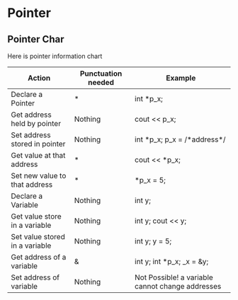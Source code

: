 # Pointer
## Pointer Char
Here is pointer information chart


| Action | Punctuation needed | Example |
| --- | --- | --- |
| Declare a Pointer  | \* | int \*p\_x; |
| Get address held by pointer | Nothing | cout << p\_x; |
| Set address stored in pointer | Nothing | int \*p\_x; p\_x = /\*address\*/ |
| Get value at that address | \* | cout << \*p\_x; |
| Set new value to that address | \* | \*p\_x = 5; |
| Declare a Variable | Nothing | int y; |
| Get value store in a variable | Nothing | int y; cout << y; |
| Set value stored in a variable | Nothing | int y; y = 5; |
| Get address of a variable | & | int y; int \*p\_x; \_x = &y; |
| Set address of variable | Nothing | Not Possible! a variable cannot change addresses |

